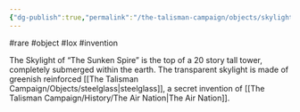 ```yaml
---
{"dg-publish":true,"permalink":"/the-talisman-campaign/objects/skylight/","noteIcon":""}
---
```


#rare #object #Iox #invention

The Skylight of “The Sunken Spire” is the top of a 20 story tall tower, completely submerged within the earth. The transparent skylight is made of greenish reinforced [[The Talisman Campaign/Objects/steelglass\|steelglass]], a secret invention of [[The Talisman Campaign/History/The Air Nation\|The Air Nation]].